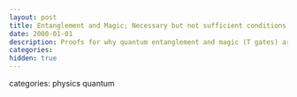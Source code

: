```yaml
---
layout: post
title: Entanglement and Magic; Necessary but not sufficient conditions for quantum advantage.
date: 2000-01-01
description: Proofs for why quantum entanglement and magic (T gates) are necessary, but not sufficient conditions for quantum computational advantage.
categories:
hidden: true
---
```


categories: physics quantum
